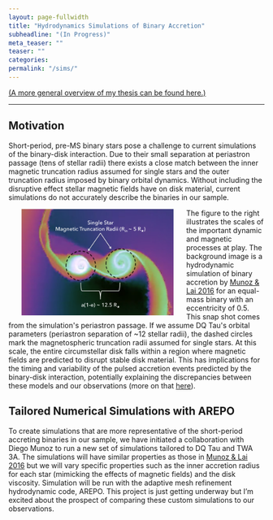 ```yaml
---
layout: page-fullwidth
title: "Hydrodynamics Simulations of Binary Accretion"
subheadline: "(In Progress)"
meta_teaser: ""
teaser: ""
categories:
permalink: "/sims/"
---
```

<a href='https://tofflemire.github.io/binary_accretion/'>(A more general overview of my thesis can be found here.)</a>
<hr>

## Motivation
Short-period, pre-MS binary stars pose a challenge to current simulations of the binary-disk interaction. Due to their small separation at periastron passage (tens of stellar radii) there exists a close match between the inner magnetic truncation radius assumed for single stars and the outer truncation radius imposed by binary orbital dynamics. Without including the disruptive effect stellar magnetic fields have on disk material, current simulations do not accurately describe the binaries in our sample. 

<img src="/local_files/Model_mag.png" width="300" ALIGN="left" HSPACE="25" /> 
The figure to the right illustrates the scales of the important dynamic and magnetic processes at play. The background image is a hydrodynamic simulation of binary accretion by <a href='http://adsabs.harvard.edu/abs/2016ApJ...827...43M' target='blank'>Munoz & Lai 2016</a> for an equal-mass binary with an eccentricity of 0.5. This snap shot comes from the simulation's periastron passage. If we assume DQ Tau's orbital parameters (periastron separation of ~12 stellar radii), the dashed circles mark the magnetospheric truncation radii assumed for single stars. At this scale, the entire circumstellar disk falls within a region where magnetic fields are predicted to disrupt stable disk material. This has implications for the timing and variability of the pulsed accretion events predicted by the binary-disk interaction, potentially explaining the discrepancies between these models and our observations (more on that <a href='https://tofflemire.github.io/photometry/'>here</a>).

## Tailored Numerical Simulations with AREPO
To create simulations that are more representative of the short-period accreting binaries in our sample, we have initiated a collaboration with Diego Munoz to run a new set of simulations tailored to DQ Tau and TWA 3A. The simulations will have similar properties as those in <a href='http://adsabs.harvard.edu/abs/2016ApJ...827...43M' target='blank'>Munoz & Lai 2016</a> but we will vary specific properties such as the inner accretion radius for each star (mimicking the effects of magnetic fields) and the disk viscosity. Simulation will be run with the adaptive mesh refinement hydrodynamic code, AREPO. This project is just getting underway but I’m excited about the prospect of comparing these custom simulations to our observations.



